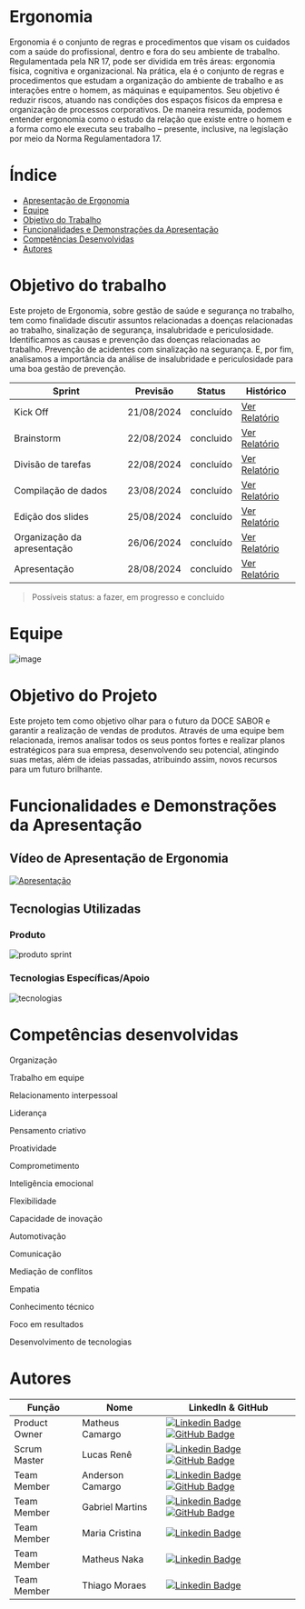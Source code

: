 # Ergonomia

Ergonomia é o conjunto de regras e procedimentos que visam os cuidados com a saúde do profissional, dentro e fora do seu ambiente de trabalho. Regulamentada pela NR 17, pode ser dividida em três áreas: ergonomia física, cognitiva e organizacional.
Na prática, ela é o conjunto de regras e procedimentos que estudam a organização do ambiente de trabalho e as interações entre o homem, as máquinas e equipamentos. Seu objetivo é reduzir riscos, atuando nas condições dos espaços físicos da empresa e organização de processos corporativos.
De maneira resumida, podemos entender ergonomia como o estudo da relação que existe entre o homem e a forma como ele executa seu trabalho – presente, inclusive, na legislação por meio da Norma Regulamentadora 17.

# Índice

* [Apresentação de Ergonomia](#Apresentação-de-Ergonomia)
* [Equipe](#equipe)
* [Objetivo do Trabalho](#objetivo-do-projeto)
* [Funcionalidades e Demonstrações da Apresentação](#Funcionalidades-e-demonstração-da-apresentação)
* [Competências Desenvolvidas](#competências-desenvolvidas)
* [Autores](#autores)

# Objetivo do trabalho
Este projeto de Ergonomia, sobre gestão de saúde e segurança no trabalho, tem como finalidade discutir assuntos relacionadas a doenças relacionadas ao trabalho, sinalização de segurança, insalubridade e periculosidade.
Identificamos as causas e prevenção das doenças relacionadas ao trabalho.
Prevenção de acidentes com sinalização na segurança. 
E, por fim, analisamos a importância da análise  de insalubridade e periculosidade para uma boa gestão de prevenção.

Sprint | Previsão | Status| Histórico|
|------|--------|------|--------|
|Kick Off | 21/08/2024 | concluído| [Ver Relatório](https://github.com/lucasbarros43/API-012024-GTS/blob/main/Sprint%204/documento/Relat%C3%B3rio%20de%20Projeto%20Integrador%20-%2001.2024%20GPI.pdf) | 
|Brainstorm | 22/08/2024 | concluido| [Ver Relatório](https://view.officeapps.live.com/op/view.aspx?src=https%3A%2F%2Fraw.githubusercontent.com%2Flucasbarros43%2FAPI-012024-GTS%2Fmain%2FSprint%25201%2Fdocumento%2FRelat%25C3%25B3rio%2520do%2520projeto%2520integrador%2520-%2520GTS%2520Group.docx&wdOrigin=BROWSELINK) | 
|Divisão de tarefas|  22/08/2024| concluído |[Ver Relatório](https://github.com/lucasbarros43/API-012024-GTS/blob/main/Sprint%204/documento/Relat%C3%B3rio%20de%20Projeto%20Integrador%20-%2001.2024%20GPI.pdf) | 
|Compilação de dados| 23/08/2024 | concluído |[Ver Relatório](https://github.com/lucasbarros43/API-012024-GTS/blob/main/Sprint%204/documento/Relat%C3%B3rio%20de%20Projeto%20Integrador%20-%2001.2024%20GPI.pdf) | 
|Edição dos slides| 25/08/2024 | concluído |[Ver Relatório](https://github.com/lucasbarros43/API-012024-GTS/blob/main/Sprint%204/documento/Relat%C3%B3rio%20de%20Projeto%20Integrador%20-%2001.2024%20GPI.pdf) |
|Organização da apresentação|26/06/2024 | concluído |[Ver Relatório](https://github.com/lucasbarros43/API-012024-GTS/blob/main/Sprint%204/documento/Relat%C3%B3rio%20de%20Projeto%20Integrador%20-%2001.2024%20GPI.pdf) | 
|Apresentação|28/08/2024 | concluído |[Ver Relatório](https://github.com/lucasbarros43/API-012024-GTS/blob/main/Sprint%204/documento/Relat%C3%B3rio%20de%20Projeto%20Integrador%20-%2001.2024%20GPI.pdf) | 

> Possíveis status: a fazer, em progresso e concluido

# Equipe

![image](https://github.com/user-attachments/assets/d718f9e8-6a22-4bde-9718-2bf073972c71)


# Objetivo do Projeto
Este projeto tem como objetivo olhar para o futuro da DOCE SABOR e garantir a realização de vendas de produtos. Através de uma equipe bem relacionada, iremos analisar todos os seus pontos fortes e realizar planos estratégicos para sua empresa, desenvolvendo seu potencial, atingindo suas metas, além de ideias passadas, atribuindo assim, novos recursos para um futuro brilhante.

# Funcionalidades e Demonstrações da Apresentação

## Vídeo de Apresentação de Ergonomia
[![Apresentação](https://img.youtube.com/vi/NoLdCKkcR6A/0.jpg)](https://youtu.be/NoLdCKkcR6A)


## Tecnologias Utilizadas

### Produto 

![produto sprint](https://github.com/lucasbarros43/API-012024-GTS/assets/162647577/6e93df51-4867-40a8-8ce3-1d7157d88b58)


### Tecnologias Específicas/Apoio

![tecnologias](https://github.com/lucasbarros43/API-012024-GTS/assets/162647577/ffc713af-882f-4e1e-b55e-cf8ab67ce213)


# Competências desenvolvidas

Organização
 
Trabalho em equipe

Relacionamento interpessoal

Liderança

Pensamento criativo

Proatividade

Comprometimento

Inteligência emocional

Flexibilidade

Capacidade de inovação

Automotivação

Comunicação

Mediação de conflitos

Empatia

Conhecimento técnico

Foco em resultados

Desenvolvimento de tecnologias


# Autores
| Função | Nome |  LinkedIn & GitHub |
| - | - | - |
|Product Owner| Matheus Camargo | [![Linkedin Badge](https://img.shields.io/badge/Linkedin-blue?style=flat-square&logo=Linkedin&logoColor=white)]() [![GitHub Badge](https://img.shields.io/badge/GitHub-111217?style=flat-square&logo=github&logoColor=white)](https://github.com/matheuscamargo92)|
|Scrum Master| Lucas Renê | [![Linkedin Badge](https://img.shields.io/badge/Linkedin-blue?style=flat-square&logo=Linkedin&logoColor=white)]() [![GitHub Badge](https://img.shields.io/badge/GitHub-111217?style=flat-square&logo=github&logoColor=white)](https://github.com/lucasbarros43)|
|Team Member| Anderson Camargo | [![Linkedin Badge](https://img.shields.io/badge/Linkedin-blue?style=flat-square&logo=Linkedin&logoColor=white)]() [![GitHub Badge](https://img.shields.io/badge/GitHub-111217?style=flat-square&logo=github&logoColor=white)](https://github.com/Andersoncamargo28)|
|Team Member| Gabriel Martins | [![Linkedin Badge](https://img.shields.io/badge/Linkedin-blue?style=flat-square&logo=Linkedin&logoColor=white)]() [![GitHub Badge](https://img.shields.io/badge/GitHub-111217?style=flat-square&logo=github&logoColor=white)](https://github.com/Gabrielmart99)|
|Team Member| Maria Cristina | [![Linkedin Badge](https://img.shields.io/badge/Linkedin-blue?style=flat-square&logo=Linkedin&logoColor=white)]()|
|Team Member| Matheus Naka | [![Linkedin Badge](https://img.shields.io/badge/Linkedin-blue?style=flat-square&logo=Linkedin&logoColor=white)]()|
|Team Member| Thiago Moraes | [![Linkedin Badge](https://img.shields.io/badge/Linkedin-blue?style=flat-square&logo=Linkedin&logoColor=white)]()|




